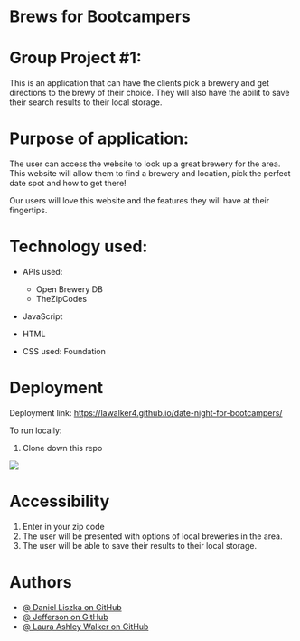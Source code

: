 # Brews for Bootcampers

# Group Project #1:

This is an application that can have the clients pick a brewery and get directions to the brewy of their choice. They will also have the abilit to save their search results to their local storage. 

# Purpose of application:

The user can access the website to look up a great brewery for the area. 
This website will allow them to find a brewery and location, pick the perfect date spot and how to get there! 

Our users will love this website and the features they will have at their fingertips. 


# Technology used:

* APIs used:
    * Open Brewery DB
    * TheZipCodes
* JavaScript
* HTML

* CSS used: Foundation

# Deployment

Deployment link: https://lawalker4.github.io/date-night-for-bootcampers/

To run locally:
 1. Clone down this repo

 <img src="./assets/images/screenshot.jpg"></img>

# Accessibility

 1. Enter in your zip code
 2. The user will be presented with options of local breweries in the area. 
 3. The user will be able to save their results to their local storage.

# Authors
* <a target="_blank" href="https://github.com/DanielLiszka">@ Daniel Liszka on GitHub </a>
* <a target="_blank" href="https://github.com/Jefid">@ Jefferson on GitHub </a>
* <a target="_blank" href="https://github.com/lawalker">@ Laura Ashley Walker on GitHub </a>

